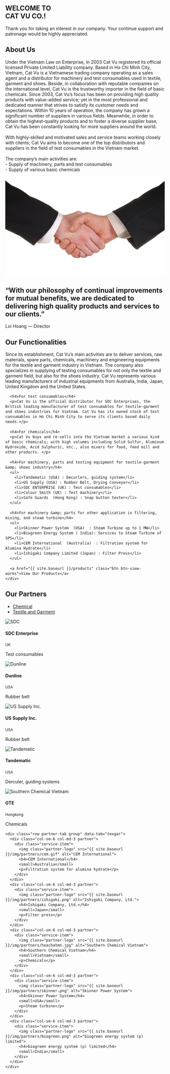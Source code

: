 <section id="slider">
  <div class="container">
    <div class="row">
      <div class="col-md-10 col-md-offset-2">
        <div class="block">
          <h1 class="animated fadeInUp">WELCOME TO<br>CAT VU CO.!</h1>
          <p class="animated fadeInUp">Thank you for taking an interest in our company. Your continue support and patronage would be highly appreciated.</p>
        </div>
      </div>
    </div>
  </div>
</section>
<!-- Wrapper Start -->
<section id="intro">
  <div class="container">
    <div class="row">
      <div class="col-md-7 col-sm-12">
        <div class="block">
          <div class="section-title">
            <h2>About Us</h2>
          </div>
          <p>
            Under the Vietnam Law on Enterprise, in 2003 Cat Vu registered its official licensed Private Limited Liability company. Based in Ho Chi Minh City, Vietnam, Cat Vu is a Vietnamese trading company operating as a sales agent and a distributor for machinery and test consumables used in textile, garment and shoes. Beside, in collaboration with reputable companies on the international level, Cat Vu is the trustworthy importer in the field of basic chemicals. Since 2003, Cat Vu’s focus has been on providing high quality products with value-added service; yet in the most professional and dedicated manner that strives to satisfy its customer needs and expectations. Within 10 years of operation, the company has grown a significant number of suppliers in various fields. Meanwhile, in order to obtain the highest-quality products and to foster a diverse supplier base, Cat Vu has been constantly looking for more suppliers around the world.
            <br><br>
            With highly-skilled and motivated sales and service teams working closely with clients; Cat Vu aims to become one of the top distributors and suppliers in the field of test consumables in the Vietnam market.
            <br><br>
            The company’s main activities are:
            <br>
            - Supply of machinery, parts and test consumables
            <br>
            - Supply of various basic chemicals
          </p>
        </div>
      </div><!-- .col-md-7 close -->
      <div class="col-md-5 col-sm-12">
        <div class="block">
          <img src="img/handshake.jpg" alt="Img">
        </div>
      </div><!-- .col-md-5 close -->
    </div>
  </div>
</section>

<!-- Call to action Start -->
<section id="call-to-action">
  <div class="container">
    <div class="row">
      <div class="col-md-12">
        <div class="block">
          <h2>“With our philosophy of continual improvements for mutual benefits, we are dedicated to delivering high quality products and services to our clients.”</h2>
          <p>Loi Hoang — Director</p>
        </div>
      </div>
    </div>
  </div>
</section>

<section id="feature">
<div class="container">
  <div class="row">
    <div class="col-md-6 col-md-offset-6">
      <h2 class="section-title">Our Functionalities</h2>
      <p>Since its establishment, Cat Vu’s main activities are to deliver services, raw materials, spare parts, chemicals, machinery and engineering equipments for the textile and garment industry in Vietnam. The company also specializes in supplying of testing consumables for not only the textile and garment field, but also for the shoes industry. Cat Vu represents various leading manufacturers of industrial equipments from Australia, India, Japan, United Kingdom and the United States.</p>

      <h4>For test consumables</h4>
      <p>Cat Vu is the official distributor for SDC Enterprises, the British leading manufacturer of test consumables for textile-garment and shoes industries for Vietnam. Cat Vu has its owned stock of test consumables in Ho Chi Minh City to serve its clients based daily needs.</p>

      <h4>For chemicals</h4>
      <p>Cat Vu buys and re-sells into the Vietnam market a various kind of basic chemicals; with high volumes including Solid Sulfur, Aluminum Hydroxide, Acid Sulphuric, etc., also mixers for food, feed mill and other products. </p>

      <h4>For machinery, parts and testing equipment for textile-garment &amp; shoes industry</h4>
      <ul>
        <li>Tandematic (USA) : Decurlers, guiding system</li>
        <li>US Supply (USA) : Rubber Belt, Drying Conveyor</li>
        <li>SDC ENTERPRISE (UK) : Test consumables</li>
        <li>Colour Smith (UK) : Test machinery</li>
        <li>Safe Guards  (Hong Kong) : Snap button tester</li>
      </ul>

      <h4>For machinery &amp; parts for other application in filtering, mixing, and steam turbine</h4>
      <ul>
        <li>Skinner Power System  (USA)  : Steam Turbine up to 1 MW</li>
        <li>Biogreen Energy System ( India): Services to Steam Turbine of SPS</li>
        <li>CEM International  (Australia)  : Filtration system for Alumina Hydrate</li>
        <li>Ishigaki Company Limited (Japan) : Filter Press</li>
      </ul>

      <a href="{{ site.baseurl }}/products" class="btn btn-view-works">View Our Products</a>
    </div>
  </div>
</div>
</section>

<!-- Partner Start -->
<section id="service">
  <div class="container">
    <div class="row">
      <div class="section-title">
        <h2>Our Partners</h2>
      </div>
    </div>
    <div class="row partner-tab-nav">
      <ul>
        <li><a href="javascript:void(0);" class="partner-tab-a active" data-tab="chemical">Chemical</a></li>
        <li><a href="javascript:void(0);" class="partner-tab-a" data-tab="texgar">Textile and Garment</a></li>
      </ul>
    </div>
    <div class="row partner-tab active group" data-tab="chemical">
      <div class="col-sm-6 col-md-3 partner">
        <div class="service-item">
          <img class="partner-logo" src="{{ site.baseurl }}/img/partners/sdc.png" alt="SDC">
          <h4>SDC Enterprise</h4>
          <small>UK</small>
          <p>Test consumables</p>
        </div>
      </div>
      <div class="col-sm-6 col-md-3 partner">
        <div class="service-item">
          <img class="partner-logo" width="200px" src="{{ site.baseurl }}/img/partners/dunline.png" alt="Dunline">
          <h4>Dunline</h4>
          <small>USA</small>
          <p>Rubber belt</p>
        </div>
      </div>
      <div class="col-sm-6 col-md-3 partner">
        <div class="service-item">
          <img class="partner-logo" src="{{ site.baseurl }}/img/partners/shield.gif" alt="US Supply Inc.">
          <h4>US Supply Inc.</h4>
          <small>USA</small>
          <p>Rubber belt</p>
        </div>
      </div>
      <div class="col-sm-6 col-md-3 partner">
        <div class="service-item">
          <img class="partner-logo" src="{{ site.baseurl }}/img/partners/tande.gif" alt="Tandematic">
          <h4>Tandematic</h4>
          <small>USA</small>
          <p>Derculer, guiding systems</p>
        </div>
      </div>
      <div class="col-sm-6 col-md-3 partner">
        <div class="service-item">
          <img class="partner-logo" src="{{ site.baseurl }}/img/partners/hoachatmn.jpg" alt="Southern Chemical Vietnam">
          <h4>GTE</h4>
          <small>Hongkong</small>
          <p>Chemicals</p>
        </div>
      </div>
    </div>

    <div class="row partner-tab group" data-tab="texgar">
      <div class="col-sm-6 col-md-3 partner">
        <div class="service-item">
          <img class="partner-logo" src="{{ site.baseurl }}/img/partners/cem.gif" alt="CEM International">
          <h4>CEM International</h4>
          <small>Australia</small>
          <p>Filtration system for alumina hydrate</p>
        </div>
      </div>
      <div class="col-sm-6 col-md-3 partner">
        <div class="service-item">
          <img class="partner-logo" src="{{ site.baseurl }}/img/partners/ishigaki.png" alt="Ishigaki Company, Ltd.">
          <h4>Ishigaki Company, Ltd.</h4>
          <small>Japan</small>
          <p>Filter press</p>
        </div>
      </div>
      <div class="col-sm-6 col-md-3 partner">
        <div class="service-item">
          <img class="partner-logo" src="{{ site.baseurl }}/img/partners/hoachatmn.jpg" alt="Southern Chemical Vietnam">
          <h4>Southern Chemical Vietnam</h4>
          <small>Vietnam</small>
          <p>Chemicals</p>
        </div>
      </div>
      <div class="col-sm-6 col-md-3 partner">
        <div class="service-item">
          <img class="partner-logo" src="{{ site.baseurl }}/img/partners/skinner.png" alt="Skinner Power System">
          <h4>Skinner Power System</h4>
          <small>USA</small>
          <p>Steam turbine</p>
        </div>
      </div>
      <div class="col-sm-6 col-md-3 partner">
        <div class="service-item">
          <img class="partner-logo" src="{{ site.baseurl }}/img/partners/biogreen.png" alt="biogreen energy system (p) limited">
          <h4>biogreen energy system (p) limited</h4>
          <small>India</small>
        </div>
      </div>
    </div>
  </div>
</section>
